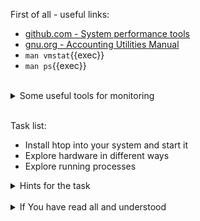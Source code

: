 First of all - useful links:

- [github.com - System performance tools](https://github.com/sysstat/sysstat)
- [gnu.org - Accounting Utilities Manual](https://www.gnu.org/software/acct/manual/accounting.html)
- `man vmstat`{{exec}}
- `man ps`{{exec}}
<br>
<details><summary>Some useful tools for monitoring</summary>
<pre>
  System activity:      <strong>top :: htop :: atop :: btop</strong>
  Virtual Memory:       <strong>free :: vmstat :: sar :: sysstat </strong>
  Processes and tasks:  <strong>ps :: pidstat</strong>
  Input/Output:         <strong>iostat :: lsof :: iotop</strong>
  User activity:        <strong>sa :: lastcomm </strong>
  Explore hardware:     <strong>dmesg :: lshw :: lscpu :: lsusb :: lspci :: lsblk</strong>
</pre>
</details><br>

Task list:
- Install htop into your system and start it
- Explore hardware in different ways
- Explore running processes

<details><summary>Hints for the task</summary>
<pre>
<strong>Task 1:</strong>
  $ snap install htop
  $ htop
<br>
<strong>Task 2:</strong>
  $ dmesg 
  $ lscpu && lsusb && lspci
  $ lshw
<br>
<strong>Task 3:</strong>
  $ sudo apt install sysstat
  $ pidstat
</pre>
</details>
<br>
<details><summary>If You have read all and understood</summary>
<pre>
`touch IReadAllAndUndnderstood`{{exec}}
</pre>

